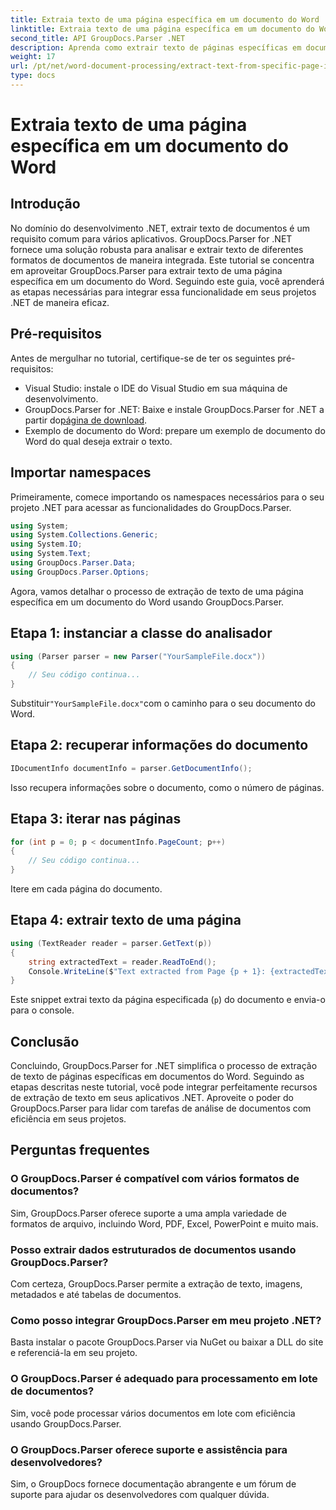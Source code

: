 ```yaml
---
title: Extraia texto de uma página específica em um documento do Word
linktitle: Extraia texto de uma página específica em um documento do Word
second_title: API GroupDocs.Parser .NET
description: Aprenda como extrair texto de páginas específicas em documentos do Word usando GroupDocs.Parser for .NET. Integre recursos de extração de texto ao seu .NET.
weight: 17
url: /pt/net/word-document-processing/extract-text-from-specific-page-in-word-document/
type: docs
---
```

# Extraia texto de uma página específica em um documento do Word

## Introdução
No domínio do desenvolvimento .NET, extrair texto de documentos é um requisito comum para vários aplicativos. GroupDocs.Parser for .NET fornece uma solução robusta para analisar e extrair texto de diferentes formatos de documentos de maneira integrada. Este tutorial se concentra em aproveitar GroupDocs.Parser para extrair texto de uma página específica em um documento do Word. Seguindo este guia, você aprenderá as etapas necessárias para integrar essa funcionalidade em seus projetos .NET de maneira eficaz.
## Pré-requisitos
Antes de mergulhar no tutorial, certifique-se de ter os seguintes pré-requisitos:
- Visual Studio: instale o IDE do Visual Studio em sua máquina de desenvolvimento.
-  GroupDocs.Parser for .NET: Baixe e instale GroupDocs.Parser for .NET a partir do[página de download](https://releases.groupdocs.com/parser/net/).
- Exemplo de documento do Word: prepare um exemplo de documento do Word do qual deseja extrair o texto.

## Importar namespaces
Primeiramente, comece importando os namespaces necessários para o seu projeto .NET para acessar as funcionalidades do GroupDocs.Parser.
```csharp
using System;
using System.Collections.Generic;
using System.IO;
using System.Text;
using GroupDocs.Parser.Data;
using GroupDocs.Parser.Options;
```

Agora, vamos detalhar o processo de extração de texto de uma página específica em um documento do Word usando GroupDocs.Parser.
## Etapa 1: instanciar a classe do analisador
```csharp
using (Parser parser = new Parser("YourSampleFile.docx"))
{
    // Seu código continua...
}
```
 Substituir`"YourSampleFile.docx"`com o caminho para o seu documento do Word.
## Etapa 2: recuperar informações do documento
```csharp
IDocumentInfo documentInfo = parser.GetDocumentInfo();
```
Isso recupera informações sobre o documento, como o número de páginas.
## Etapa 3: iterar nas páginas
```csharp
for (int p = 0; p < documentInfo.PageCount; p++)
{
    // Seu código continua...
}
```
Itere em cada página do documento.
## Etapa 4: extrair texto de uma página
```csharp
using (TextReader reader = parser.GetText(p))
{
    string extractedText = reader.ReadToEnd();
    Console.WriteLine($"Text extracted from Page {p + 1}: {extractedText}");
}
```
Este snippet extrai texto da página especificada (`p`) do documento e envia-o para o console.

## Conclusão
Concluindo, GroupDocs.Parser for .NET simplifica o processo de extração de texto de páginas específicas em documentos do Word. Seguindo as etapas descritas neste tutorial, você pode integrar perfeitamente recursos de extração de texto em seus aplicativos .NET. Aproveite o poder do GroupDocs.Parser para lidar com tarefas de análise de documentos com eficiência em seus projetos.

## Perguntas frequentes
### O GroupDocs.Parser é compatível com vários formatos de documentos?
Sim, GroupDocs.Parser oferece suporte a uma ampla variedade de formatos de arquivo, incluindo Word, PDF, Excel, PowerPoint e muito mais.
### Posso extrair dados estruturados de documentos usando GroupDocs.Parser?
Com certeza, GroupDocs.Parser permite a extração de texto, imagens, metadados e até tabelas de documentos.
### Como posso integrar GroupDocs.Parser em meu projeto .NET?
Basta instalar o pacote GroupDocs.Parser via NuGet ou baixar a DLL do site e referenciá-la em seu projeto.
### O GroupDocs.Parser é adequado para processamento em lote de documentos?
Sim, você pode processar vários documentos em lote com eficiência usando GroupDocs.Parser.
### O GroupDocs.Parser oferece suporte e assistência para desenvolvedores?
Sim, o GroupDocs fornece documentação abrangente e um fórum de suporte para ajudar os desenvolvedores com qualquer dúvida.